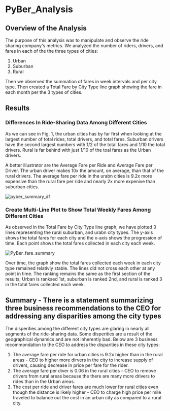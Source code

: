 # PyBer_Analysis
## Overview of the Analysis
The purpose of this analysis was to manipulate and observe the ride sharing company's metrics. We analyzed the number of riders, drivers, and fares in each of the the three types of cities: 

1. Urban
2. Suburban
3. Rural

Then we observed the summation of fares in week intervals and per city type. Then created a Total Fare by City Type line graph showing the fare in each month per the 3 types of cities.

## Results

### Differences In Ride-Sharing Data Among Different Cities
As we can see in Fig. 1, the urban cities has by far first when looking at the largest number of total rides, total drivers, and total fares. Suburban drivers have the second largest numbers with 1/2 of the total fares and 1/10 the total drivers. Rural is far behind with just 1/10 of the toal fares as the Urban drivers.

A better illustrator are the Average Fare per Ride and Average Fare per Driver. The urban driver makes 10x the amount, on average, than that of the rural drivers. The average fare per ride in the urabn cities is 9.2x more expensive than the rural fare per ride and nearly 2x more expenive than suburban cities.

![pyber_summary_df](https://user-images.githubusercontent.com/99375741/160307869-ea530af2-5eb6-4e27-baba-d77603fad6e3.PNG)

### Create Multi-Line Plot to Show Total Weekly Fares Among Different Cities
As observed in the Total Fare by City Type line graph, we have plotted 3 lines representing the rural suburban, and urabn city types. The y-axis shows the total fares for each city and the x-axis shows the progression of time. Each point shows the total fares collected in each city each week. 

![PyBer_fare_summary](https://user-images.githubusercontent.com/99375741/160307750-d1bdc775-4e7c-4fe4-807e-338b120044b3.png)

Over time, the graph show the total fares collected each week in each city type remained relativly stable. The lines did not cross each other at any point in time. The ranking remains the same as the first section of the results; Urban is ranksed 1st, suburban is ranked 2nd, and rural is ranked 3 in the total fares collected each week.

## Summary - There is a statement summarizing three business recommendations to the CEO for addressing any disparities among the city types

The disperities among the different city types are glaring in nearly all segments of the ride-sharing data. Some disperities are a result of the geographical dynamics and are not inherently bad. Below are 3 business recommondation to the CEO to address the disparities in these city types:

1. The average fare per ride for urban cities is 9.2x higher than in the rural areas - CEO to higher more dirvers in the city to increase supply of drivers, causing decrease in price per fare for the rider.
2. The average fare per diver is 0.06 in the rural cities - CEO to remove drivers from rural areas because the there are many more drivers to rides than in the Urban areas.
3. The cost per ride and driver fares are much lower for rural cities even though the distance is likely higher - CEO to charge high price per mile traveled to balance out the cost in an urban city as compared to a rural city. 

